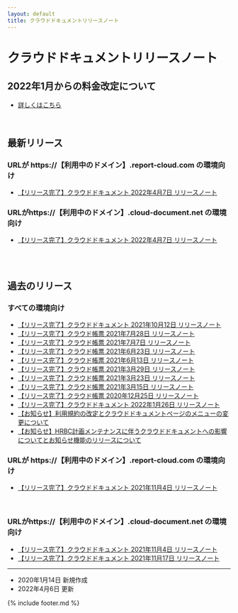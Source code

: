 ```yaml
---
layout: default
title: クラウドドキュメントリリースノート
---
```


# クラウドドキュメントリリースノート

## 2022年1月からの料金改定について
* [詳しくはこちら](/cloudreport-docs/release-notes/20220104.html)

<br>

## 最新リリース
### URLが https://【利用中のドメイン】.report-cloud.com の環境向け
* [【リリース完了】クラウドドキュメント 2022年4月7日 リリースノート](/cloudreport-docs/release-notes/20220407.html)

### URLがhttps://【利用中のドメイン】.cloud-document.net の環境向け
* [【リリース完了】クラウドドキュメント 2022年4月7日 リリースノート](/cloudreport-docs/release-notes/20220407_3rd.html)



<br><br>
## 過去のリリース
### すべての環境向け
* [【リリース完了】クラウドドキュメント 2021年10月12日 リリースノート](/cloudreport-docs/release-notes/20211012.html)
* [【リリース完了】クラウド帳票 2021年7月28日 リリースノート](/cloudreport-docs/release-notes/20210728.html)
* [【リリース完了】クラウド帳票 2021年7月7日 リリースノート](/cloudreport-docs/release-notes/20210707.html)
* [【リリース完了】クラウド帳票 2021年6月23日 リリースノート](/cloudreport-docs/release-notes/20210623.html)
* [【リリース完了】クラウド帳票 2021年6月13日 リリースノート](/cloudreport-docs/release-notes/20210613.html)
* [【リリース完了】クラウド帳票 2021年3月29日 リリースノート](/cloudreport-docs/release-notes/20210329.html)
* [【リリース完了】クラウド帳票 2021年3月23日 リリースノート](/cloudreport-docs/release-notes/20210323.html)
* [【リリース完了】クラウド帳票 2021年3月15日 リリースノート](/cloudreport-docs/release-notes/20210315.html)
* [【リリース完了】クラウド帳票 2020年12月25日 リリースノート](/cloudreport-docs/release-notes/20201225.html)
* [【リリース完了】クラウドドキュメント 2022年1月26日 リリースノート](/cloudreport-docs/release-notes/20220126.html)
* [【お知らせ】利用規約の改定とクラウドドキュメントページのメニューの変更について](/cloudreport-docs/release-notes/20220301.html)
* [【お知らせ】HRBC計画メンテナンスに伴うクラウドドキュメントへの影響についてとお知らせ機能のリリースについて](/cloudreport-docs/release-notes/20220331.html)

### URLが https://【利用中のドメイン】.report-cloud.com の環境向け
* [【リリース完了】クラウドドキュメント 2021年11月4日 リリースノート](/cloudreport-docs/release-notes/20211104.html)
<br>

### URLがhttps://【利用中のドメイン】.cloud-document.net の環境向け
* [【リリース完了】クラウドドキュメント 2021年11月4日 リリースノート](/cloudreport-docs/release-notes/20211104_3rd.html)
* [【リリース完了】クラウドドキュメント 2021年11月17日 リリースノート](/cloudreport-docs/release-notes/20211117_3rd.html)

-----
* 2020年1月14日 新規作成
* 2022年4月6日 更新 

{% include footer.md %}
